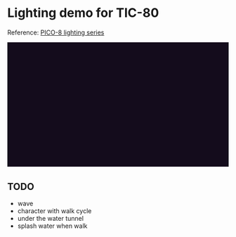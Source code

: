 # Lighting demo for TIC-80

Reference: [PICO-8 lighting series](https://hackernoon.com/pico-8-lighting-part-1-thin-dark-line-8ea15d21fed7)

![cover](doc/demo.gif)

## TODO
 - wave
 - character with walk cycle
 - under the water tunnel
 - splash water when walk
